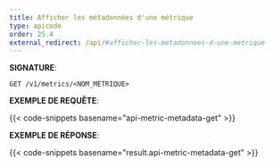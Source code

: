 ```yaml
---
title: Afficher les métadonnées d'une métrique
type: apicode
order: 25.4
external_redirect: /api/#afficher-les-metadonnees-d-une-metrique
---
```


**SIGNATURE**:

`GET /v1/metrics/<NOM_MÉTRIQUE>`

**EXEMPLE DE REQUÊTE**:

{{< code-snippets basename="api-metric-metadata-get" >}}

**EXEMPLE DE RÉPONSE**:

{{< code-snippets basename="result.api-metric-metadata-get" >}}
